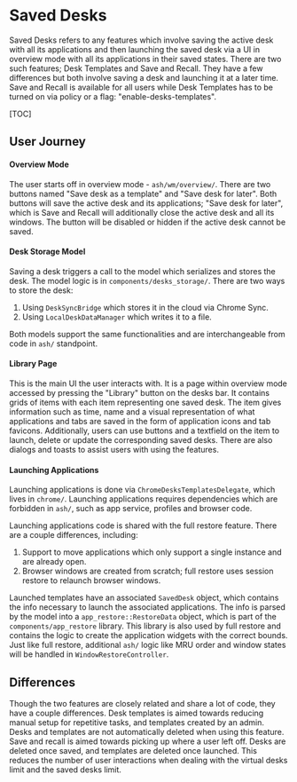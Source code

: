 # Saved Desks

Saved Desks refers to any features which involve saving the active desk with all
its applications and then launching the saved desk via a UI in overview mode
with all its applications in their saved states. There are two such features;
Desk Templates and Save and Recall. They have a few differences but both involve
saving a desk and launching it at a later time. Save and Recall is available for
all users while Desk Templates has to be turned on via policy or a flag: "enable-desks-templates".

[TOC]

## User Journey

#### Overview Mode

The user starts off in overview mode - `ash/wm/overview/`. There are two buttons
named "Save desk as a template" and "Save desk for later". Both buttons will
save the active desk and its applications; "Save desk for later", which is Save
and Recall will additionally close the active desk and all its windows. The
button will be disabled or hidden if the active desk cannot be saved.

#### Desk Storage Model

Saving a desk triggers a call to the model which serializes and stores the desk.
The model logic is in `components/desks_storage/`. There are two ways to store
the desk:

1. Using `DeskSyncBridge` which stores it in the cloud via Chrome Sync.
2. Using `LocalDeskDataManager` which writes it to a file.

Both models support the same functionalities and are interchangeable from code
in `ash/` standpoint.

#### Library Page

This is the main UI the user interacts with. It is a page within overview mode
accessed by pressing the "Library" button on the desks bar. It contains grids
of items with each item representing one saved desk. The item gives information
such as time, name and a visual representation of what applications and tabs
are saved in the form of application icons and tab favicons. Additionally, users
can use buttons and a textfield on the item to launch, delete or update the
corresponding saved desks. There are also dialogs and toasts to assist users
with using the features.

#### Launching Applications

Launching applications is done via `ChromeDesksTemplatesDelegate`, which lives
in `chrome/`. Launching applications requires dependencies which are forbidden
in `ash/`, such as app service, profiles and browser code.

Launching applications code is shared with the full restore feature. There are
a couple differences, including:

1. Support to move applications which only support a single instance and are
   already open.
2. Browser windows are created from scratch; full restore uses session restore
   to relaunch browser windows.

Launched templates have an associated `SavedDesk` object, which contains the
info necessary to launch the associated applications. The info is parsed by the
model into a `app_restore::RestoreData` object, which is part of the
`components/app_restore` library. This library is also used by full restore and
contains the logic to create the application widgets with the correct bounds.
Just like full restore, additional `ash/` logic like MRU order and window states
will be handled in `WindowRestoreController`.

## Differences

Though the two features are closely related and share a lot of code, they have a
couple differences. Desk templates is aimed towards reducing manual setup for
repetitive tasks, and templates created by an admin. Desks and templates are not
automatically deleted when using this feature. Save and recall is aimed towards
picking up where a user left off. Desks are deleted once saved, and templates
are deleted once launched. This reduces the number of user interactions when
dealing with the virtual desks limit and the saved desks limit.
